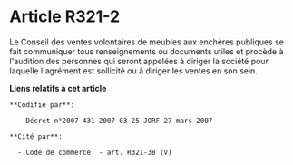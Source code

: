 # Article R321-2

Le Conseil des ventes volontaires de meubles aux enchères publiques se fait communiquer tous renseignements ou documents
utiles et procède à l'audition des personnes qui seront appelées à diriger la société pour laquelle l'agrément est sollicité
ou à diriger les ventes en son sein.

**Liens relatifs à cet article**

	**Codifié par**:

	  - Décret n°2007-431 2007-03-25 JORF 27 mars 2007

	**Cité par**:

	  - Code de commerce. - art. R321-38 (V)
